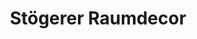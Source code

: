 ---
title: "Stögerer Raumdecor"
url: /rohrbach-an-der-lafnitz/stoegerer-raumdecor/
shop: Raumausstattung
---